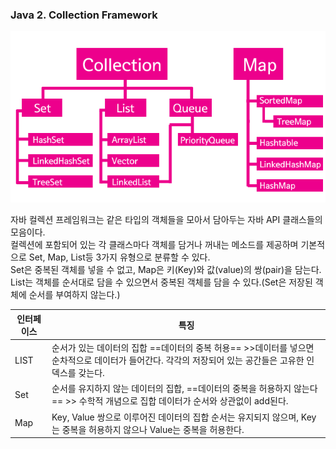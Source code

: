 ###  Java 2. Collection Framework

<img src="../img/2160.png" />

자바 컬렉션 프레임워크는 같은 타입의 객체들을 모아서 담아두는 자바 API 클래스들의 모음이다.
<br>
컬렉션에 포함되어 있는 각 클래스마다 객체를 담거나 꺼내는 메소드를 제공하며 기본적으로 Set, Map, List등 3가지 유형으로 분류할 수 있다.
<br>
Set은 중복된 객체를 넣을 수 없고, Map은 키(Key)와 값(value)의 쌍(pair)을 담는다. List는 객체를 순서대로 담을 수 있으면서 중복된 객체를 담을 수 있다.(Set은 저장된 객체에 순서를 부여하지 않는다.)

| 인터페이스 | 특징|
|----------|--------|
|LIST| 순서가 있는 데이터의 집합 ==데이터의 중복 허용== >>데이터를 넣으면 순차적으로 데이터가 들어간다. 각각의 저장되어 있는 공간들은 고유한 인덱스를 갖는다. |
|Set| 순서를 유지하지 않는 데이터의 집합, ==데이터의 중복을 허용하지 않는다 == >> 수학적 개념으로 집합 데이터가 순서와 상관없이 add된다. |
|Map| Key, Value 쌍으로 이루어진 데이터의 집합 순서는 유지되지 않으며, Key는 중복을 허용하지 않으나 Value는 중복을 허용한다.	|